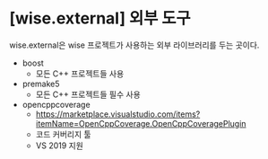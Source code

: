 # [wise.external] 외부 도구  

wise.external은 wise 프로젝트가 사용하는 외부 라이브러리를 두는 곳이다. 

- boost
  - 모든 C++ 프로젝트들 사용 
- premake5 
  - 모든 C++ 프로젝트들 필수 사용
- opencppcoverage
  - https://marketplace.visualstudio.com/items?itemName=OpenCppCoverage.OpenCppCoveragePlugin
  - 코드 커버리지 툴 
  - VS 2019 지원 






















